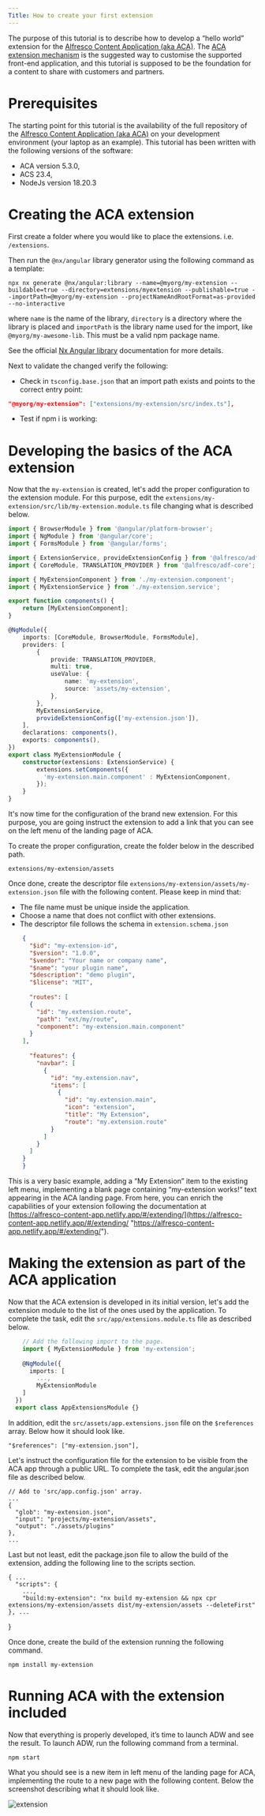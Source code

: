 ```yaml
---
Title: How to create your first extension
---
```


The purpose of this tutorial is to describe how to develop a “hello world” extension for the [Alfresco Content Application (aka ACA)](https://github.com/Alfresco/alfresco-content-app "https://github.com/Alfresco/alfresco-content-app"). The [ACA extension mechanism](https://alfresco-content-app.netlify.app/#/extending/ "https://alfresco-content-app.netlify.app/#/extending/") is the suggested way to customise the supported front-end application, and this tutorial is supposed to be the foundation for a content to share with customers and partners.

# Prerequisites

The starting point for this tutorial is the availability of the full repository of the [Alfresco Content Application (aka ACA)](https://github.com/Alfresco/alfresco-content-app "https://github.com/Alfresco/alfresco-content-app") on your development environment (your laptop as an example). This tutorial has been written with the following versions of the software:
-   ACA version 5.3.0,
-   ACS 23.4,
-   NodeJs version 18.20.3

# Creating the ACA extension

First create a folder where you would like to place the extensions. i.e. `/extensions`.

Then run the `@nx/angular` library generator using the following command as a template:
```console
npx nx generate @nx/angular:library --name=@myorg/my-extension --buildable=true --directory=extensions/myextension --publishable=true --importPath=@myorg/my-extension --projectNameAndRootFormat=as-provided --no-interactive
```

where `name` is the name of the library, `directory` is a directory where the library is placed and `importPath` is the library name used for the import, like `@myorg/my-awesome-lib`. This must be a valid npm package name.

See the official [Nx Angular library](https://nx.dev/nx-api/angular/generators/library) documentation for more details.

Next to validate the changed verify the following:

- Check in `tsconfig.base.json` that an import path exists and points to the correct entry point:
```json
"@myorg/my-extension": ["extensions/my-extension/src/index.ts"],
```

- Test if npm i is working:

# Developing the basics of the ACA extension

Now that the `my-extension` is created, let's add the proper configuration to the extension module. For this purpose, edit the `extensions/my-extension/src/lib/my-extension.module.ts` file changing what is described below.

```typescript
import { BrowserModule } from '@angular/platform-browser';
import { NgModule } from '@angular/core';
import { FormsModule } from '@angular/forms';

import { ExtensionService, provideExtensionConfig } from '@alfresco/adf-extensions';
import { CoreModule, TRANSLATION_PROVIDER } from '@alfresco/adf-core';

import { MyExtensionComponent } from './my-extension.component';
import { MyExtensionService } from './my-extension.service';

export function components() {
    return [MyExtensionComponent];
}

@NgModule({
    imports: [CoreModule, BrowserModule, FormsModule],
    providers: [
        {
            provide: TRANSLATION_PROVIDER,
            multi: true,
            useValue: {
                name: 'my-extension',
                source: 'assets/my-extension',
            },
        },
        MyExtensionService,
        provideExtensionConfig(['my-extension.json']),
    ],
    declarations: components(),
    exports: components(),
})
export class MyExtensionModule {
    constructor(extensions: ExtensionService) {
        extensions.setComponents({
          'my-extension.main.component' : MyExtensionComponent,
        });
    }
}
```

It's now time for the configuration of the brand new extension. For this purpose, you are going instruct the extension to add a link that you can see on the left menu of the landing page of ACA.

To create the proper configuration, create the folder below in the described path.

    extensions/my-extension/assets

Once done, create the descriptor file `extensions/my-extension/assets/my-extension.json` file with the following content.
Please keep in mind that:
 - The file name must be unique inside the application.
 - Choose a name that does not conflict with other extensions.
 - The descriptor file follows the schema in `extension.schema.json`

```json
    {
      "$id": "my-extension-id",
      "$version": "1.0.0",
      "$vendor": "Your name or company name",
      "$name": "your plugin name",
      "$description": "demo plugin",
      "$license": "MIT",
      
      "routes": [ 
      {
        "id": "my.extension.route",
        "path": "ext/my/route",
        "component": "my-extension.main.component"
      }
    ],
      
      "features": { 
        "navbar": [
          {
            "id": "my.extension.nav",
            "items": [
              {
                "id": "my.extension.main",
                "icon": "extension",
                "title": "My Extension",
                "route": "my.extension.route"
            } 
          ]
        }
      ]
    }
    }

```

This is a very basic example, adding a “My Extension” item to the existing left menu, implementing a blank page containing “my-extension works!“ text appearing in the ACA landing page. From here, you can enrich the capabilities of your extension following the documentation at [https://alfresco-content-app.netlify.app/#/extending/](https://alfresco-content-app.netlify.app/#/extending/ "https://alfresco-content-app.netlify.app/#/extending/").

# Making the extension as part of the ACA application

Now that the ACA extension is developed in its initial version, let's add the extension module to the list of the ones used by the application. To complete the task, edit the `src/app/extensions.module.ts` file as described below.

```typescript
    // Add the following import to the page.
    import { MyExtensionModule } from 'my-extension';
    
    @NgModule({
      imports: [
        ...,
        MyExtensionModule
    ]
  })
  export class AppExtensionsModule {}
```

In addition, edit the `src/assets/app.extensions.json` file on the `$references` array. Below how it should look like.

    "$references": ["my-extension.json"],

Let's instruct the configuration file for the extension to be visible from the ACA app through a public URL. To complete the task, edit the angular.json file as described below.

    // Add to 'src/app.config.json' array.
    ...
    {
      "glob": "my-extension.json",
      "input": "projects/my-extension/assets",
      "output": "./assets/plugins"
    },
    ...

Last but not least, edit the package.json file to allow the build of the extension, adding the following line to the scripts section.

    { ...
      "scripts": {
        ...,
        "build:my-extension": "nx build my-extension && npx cpr extensions/my-extension/assets dist/my-extension/assets --deleteFirst"
    }, ...
  }

Once done, create the build of the extension running the following command.

    npm install my-extension

# Running ACA with the extension included

Now that everything is properly developed, it’s time to launch ADW and see the result. To launch ADW, run the following command from a terminal.

    npm start

What you should see is a new item in left menu of the landing page for ACA, implementing the route to a new page with the following content. Below the screenshot describing what it should look like.

![extension](../images/extension-01.png)

